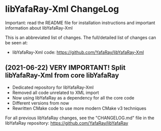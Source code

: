libYafaRay-Xml ChangeLog
========================
Important: read the README file for installation instructions and important information about libYafaRay-Xml

This is an abbreviated list of changes. The full/detailed list of changes can be seen at:
* libYafaRay-Xml code: https://github.com/YafaRay/libYafaRay-Xml

(2021-06-22) VERY IMPORTANT! Split libYafaRay-Xml from core libYafaRay
----------------------------------------------------------------------
* Dedicated repository for libYafaRay-Xml
* Removed all code unrelated to XML import
* Now using libYafaRay as a dependency for all the core code
* Different versions from now
* Rewritten CMake code to use more modern CMake v3 techniques

For all previous libYafaRay changes, see the "CHANGELOG.md" file in the libYafaRay repository:
https://github.com/YafaRay/libYafaRay

